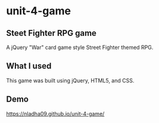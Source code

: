 # unit-4-game

## Steet Fighter RPG game
A jQuery "War" card game style Street Fighter themed RPG.

## What I used
This game was built using jQuery, HTML5, and CSS.

## Demo
https://nladha09.github.io/unit-4-game/

